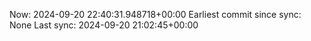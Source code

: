 Now: 2024-09-20 22:40:31.948718+00:00 Earliest commit since sync: None Last sync: 2024-09-20 21:02:45+00:00
